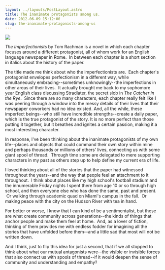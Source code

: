 ```yaml
---
layout: ../layouts/PostLayout.astro
title: The inanimate protagonists among us.
date: 2012-06-09 15:12:00
slug: the-inanimate-protagonists-among-us
---
```


[![](http://inclassicstyle.com/wp-content/uploads/2011/03/The-Imperfectionists-pbk-388x600.jpg)](http://inclassicstyle.com/wp-content/uploads/2011/03/The-Imperfectionists-pbk-388x600.jpg)

_The Imperfectionists_ by Tom Rachman is a novel in which each chapter focuses around a different protagonist, all of whom work for an English language newspaper in Rome.  In between each chapter is a short section in italics about the history of the paper.  
  
The title made me think about who the imperfectionists are.  Each chapter's protagonist envelopes perfectionism in a different way, while simultaneously embracing--sometimes unknowingly--the imperfections in other areas of their lives.  It actually brought me back to my sophomore year English class discussing Stradlater, the secret slob in _The_ _Catcher in the Rye_.  Since there are so many characters, each chapter really felt like I was peering through a window into the messy details of their lives that their newspaper coworkers had no idea existed. And, all the while, these imperfect beings--who still have incredible strengths--create a daily paper, which is the true protagonist of the story. It is no more perfect than those putting it together, but it breathes and ignites a certain passion, making it a most interesting character.  
  
In response, I've been thinking about the inanimate protagonists of my own life--places and objects that could command their own story within mine and perhaps thousands or millions of others' lives, connecting us with some giant spool of thread.  Through time some are delegated to mere supporting characters in my past as others step up to help define my current era of life.  
  
I loved thinking about all of the stories that the paper had witnessed throughout the years--and the way that people feel an attachment to it throughout.  I think about places like my high school's football stadium and the innumerable Friday nights I spent there from age 10 or so through high school, and then everyone else who has done the same, past and present.  Or walking through academic quad on Miami's campus in the fall.  Or making peace with the city on the Hudson River with tea in hand.  
  
For better or worse, I know that I can kind of be a sentimentalist, but these are what create community across generations--the kinds of things that anchor people and make them feel at home.  And, as a lover of fiction, thinking of them provides me with endless fodder for imagining all the stories that have unfolded before them--and a little sad that most will not be written down.  
  
And I think, just to flip this idea for just a second, that if we all stopped to think about what our mutual antagonists were--the visible or invisible forces that also connect us with spools of thread--if it would deepen the sense of community and understanding and empathy?